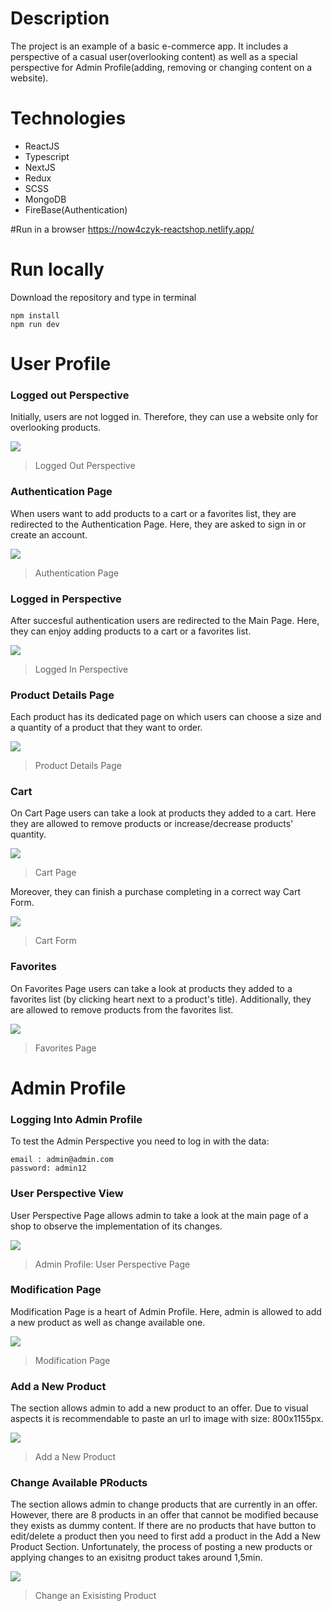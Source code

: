 # Description

The project is an example of a basic e-commerce app. It includes a perspective of a casual user(overlooking content) as well as a special perspective for Admin Profile(adding, removing or changing content on a website).

# Technologies

- ReactJS
- Typescript
- NextJS
- Redux
- SCSS
- MongoDB
- FireBase(Authentication)

#Run in a browser
https://now4czyk-reactshop.netlify.app/

# Run locally

Download the repository and type in terminal

```
npm install
npm run dev
```

# User Profile

### Logged out Perspective

Initially, users are not logged in. Therefore, they can use a website only for overlooking products.

![](https://github.com/Now4czyk/ShopAppProject/blob/main/assets/logged-out-perspetive.png)

> Logged Out Perspective

### Authentication Page

When users want to add products to a cart or a favorites list, they are redirected to the Authentication Page. Here, they are asked to sign in or create an account.

![](https://github.com/Now4czyk/ShopAppProject/blob/main/assets/authentication.png)

> Authentication Page

### Logged in Perspective

After succesful authentication users are redirected to the Main Page. Here, they can enjoy adding products to a cart or a favorites list.

![](https://github.com/Now4czyk/ShopAppProject/blob/main/assets/logged-in-perspective.png)

> Logged In Perspective

### Product Details Page

Each product has its dedicated page on which users can choose a size and a quantity of a product that they want to order.

![](https://github.com/Now4czyk/ShopAppProject/blob/main/assets/product-details.png)

> Product Details Page

### Cart

On Cart Page users can take a look at products they added to a cart. Here they are allowed to remove products or increase/decrease products' quantity.

![](https://github.com/Now4czyk/ShopAppProject/blob/main/assets/cart.png)

> Cart Page

Moreover, they can finish a purchase completing in a correct way Cart Form.

![](https://github.com/Now4czyk/ShopAppProject/blob/main/assets/cart-form.png)

> Cart Form

### Favorites

On Favorites Page users can take a look at products they added to a favorites list (by clicking heart next to a product's title). Additionally, they are allowed to remove products from the favorites list.

![](https://github.com/Now4czyk/ShopAppProject/blob/main/assets/favorites.png)

> Favorites Page

# Admin Profile

### Logging Into Admin Profile

To test the Admin Perspective you need to log in with the data:

```
email : admin@admin.com
password: admin12
```

### User Perspective View

User Perspective Page allows admin to take a look at the main page of a shop to observe the implementation of its changes.

![](https://github.com/Now4czyk/ShopAppProject/blob/main/assets/admin-perspective.png)

> Admin Profile: User Perspective Page

### Modification Page

Modification Page is a heart of Admin Profile. Here, admin is allowed to add a new product as well as change available one.

![](https://github.com/Now4czyk/ShopAppProject/blob/main/assets/modification-page.png)

> Modification Page

### Add a New Product

The section allows admin to add a new product to an offer. Due to visual aspects it is recommendable to paste an url to image with size: 800x1155px.

![](https://github.com/Now4czyk/ShopAppProject/blob/main/assets/add-a-new-product.png)

> Add a New Product

### Change Available PRoducts

The section allows admin to change products that are currently in an offer. However, there are 8 products in an offer that cannot be modified because they exists as dummy content. If there are no products that have button to edit/delete a product then you need to first add a product in the Add a New Product Section. Unfortunately, the process of posting a new products or applying changes to an exisitng product takes around 1,5min.

![](https://github.com/Now4czyk/ShopAppProject/blob/main/assets/change-exisitng-product.png)

> Change an Exisisting Product
